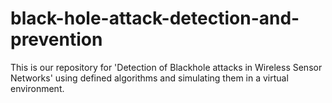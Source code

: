 # black-hole-attack-detection-and-prevention
This is our repository for 'Detection of Blackhole attacks in Wireless Sensor Networks' using defined algorithms and simulating them in a virtual environment.
